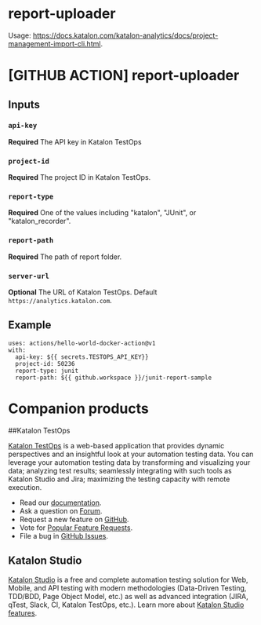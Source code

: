 # report-uploader

Usage: https://docs.katalon.com/katalon-analytics/docs/project-management-import-cli.html.

# [GITHUB ACTION] report-uploader

## Inputs

### `api-key`

**Required** The API key in Katalon TestOps

### `project-id`

**Required** The project ID in Katalon TestOps.

### `report-type`

**Required** One of the values including "katalon", "JUnit", or "katalon_recorder". 

### `report-path`

**Required** The path of report folder.

### `server-url`

**Optional** The URL of Katalon TestOps. Default `https://analytics.katalon.com`.

## Example
```
uses: actions/hello-world-docker-action@v1
with:
  api-key: ${{ secrets.TESTOPS_API_KEY}}
  project-id: 50236
  report-type: junit
  report-path: ${{ github.workspace }}/junit-report-sample
```

# Companion products

##Katalon TestOps

[Katalon TestOps](https://analytics.katalon.com) is a web-based application that provides dynamic perspectives and an insightful look at your automation testing data. You can leverage your automation testing data by transforming and visualizing your data; analyzing test results; seamlessly integrating with such tools as Katalon Studio and Jira; maximizing the testing capacity with remote execution.

* Read our [documentation](https://docs.katalon.com/katalon-analytics/docs/overview.html).
* Ask a question on [Forum](https://forum.katalon.com/categories/katalon-analytics).
* Request a new feature on [GitHub](CONTRIBUTING.md).
* Vote for [Popular Feature Requests](https://github.com/katalon-analytics/katalon-analytics/issues?q=is%3Aopen+is%3Aissue+label%3Afeature-request+sort%3Areactions-%2B1-desc).
* File a bug in [GitHub Issues](https://github.com/katalon-analytics/katalon-analytics/issues).

## Katalon Studio
[Katalon Studio](https://www.katalon.com) is a free and complete automation testing solution for Web, Mobile, and API testing with modern methodologies (Data-Driven Testing, TDD/BDD, Page Object Model, etc.) as well as advanced integration (JIRA, qTest, Slack, CI, Katalon TestOps, etc.). Learn more about [Katalon Studio features](https://www.katalon.com/features/).
